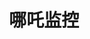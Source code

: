 ---
layout: home

title: 哪吒监控  
titleTemplate: 使用文档

hero:
  name: 哪吒监控
  text: 开源、轻量、易用的服务器监控、运维工具
  image: https://raw.githubusercontent.com/naiba/nezha/master/resource/static/brand.svg
  actions:
    - theme: brand
      text: 开始使用 →  
      link: /guide/dashboard  

features:
  - title: 一键安装
    details: 支持一键脚本安装面板和监控服务，轻松使用；Linux、Windows、MacOS、OpenWRT等主流系统均受支持
  - title: 实时监控
    details: 支持同时监控多个服务器的系统状态，支持监控网页、端口、SSL证书状态；支持故障、流量等状态报警，支持多种通知方式（Telegram、邮件、微信等）
  - title: 轻松运维
    details: 支持WebSSH，支持流量循环监控，支持设置定时任务、服务器批量执行任务  
---
